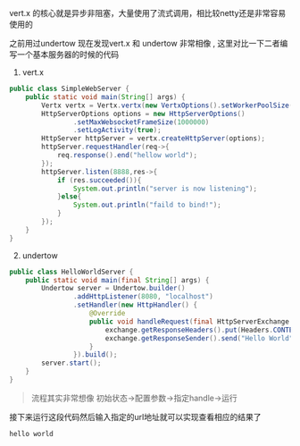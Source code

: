 
vert.x 的核心就是异步非阻塞，大量使用了流式调用，相比较netty还是非常容易使用的

之前用过undertow 现在发现vert.x 和 undertow 非常相像 , 这里对比一下二者编写一个基本服务器的时候的代码

1. vert.x

```java
public class SimpleWebServer {
    public static void main(String[] args) {
        Vertx vertx = Vertx.vertx(new VertxOptions().setWorkerPoolSize(40));
        HttpServerOptions options = new HttpServerOptions()
                .setMaxWebsocketFrameSize(1000000)
                .setLogActivity(true);
        HttpServer httpServer = vertx.createHttpServer(options);
        httpServer.requestHandler(req->{
            req.response().end("hellow world");
        });
        httpServer.listen(8888,res->{
            if (res.succeeded()){
                System.out.println("server is now listening");
            }else{
                System.out.println("faild to bind!");
            }
        });
    }
}
```

2. undertow

```java
public class HelloWorldServer {
    public static void main(final String[] args) {
        Undertow server = Undertow.builder()
                .addHttpListener(8080, "localhost")
                .setHandler(new HttpHandler() {
                    @Override
                    public void handleRequest(final HttpServerExchange exchange) throws Exception {
                        exchange.getResponseHeaders().put(Headers.CONTENT_TYPE, "text/plain");
                        exchange.getResponseSender().send("Hello World");
                    }
                }).build();
        server.start();
    }
}
```
> 流程其实非常想像 初始状态->配置参数->指定handle->运行

接下来运行这段代码然后输入指定的url地址就可以实现查看相应的结果了

```
hello world
```